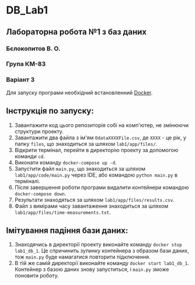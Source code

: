 # DB_Lab1
## Лабораторна робота №1 з баз даних
### Бєлокопитов В. О.
### Група КМ-83
### Варіант 3

Для запуску програми необхідний встановленний [Docker](https://www.docker.com).

## Інструкція по запуску:
1. Завантажити код цього репозиторія собі на комп'ютер, не змінюючи структури проекту.
2. Завантажити два файла з ім'ям `OdataXXXXFile.csv`, де `XXXX` - це рік, у папку `files`, що знаходиться за шляхом `lab1/app/files/`.
3. Відкрити термінал, перейти в директорію проекту за допомогою команди `cd`.
4. Виконати команду `docker-compose up -d`.
5. Запустити файл `main.py`, що знаходиться за шляхом `lab1/app/code/main.py` через IDE, або 
командою `python main.py` в терміналі.
6. Після завершення роботи програми видалити контейнери командою `docker-compose down`.
7. Результати знаходяться за шляхом `lab1/app/files/results.csv`.
8. Файл з вимірами часу завантаження знаходиться за шляхом `lab1/app/files/time-measurements.txt`.

## Імітування падіння бази даних:
1. Знаходячись в директорії проекту виконайте команду `docker stop lab1_db_1`. 
Це спричинить зупинку контейнера з образом бази даних, тож `main.py` буде намагатися повторити підключення.
2. В тій же самій директорії виконайте команду `docker start lab1_db_1`.
Контейнер з базою даних знову запуститься, і `main.py` зможе поновити роботу.



